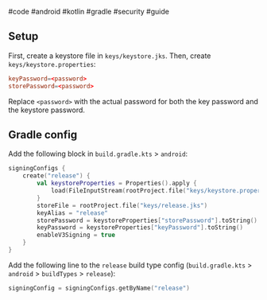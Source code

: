 #code #android #kotlin #gradle #security #guide 

## Setup
First, create a keystore file in `keys/keystore.jks`. Then, create `keys/keystore.properties`:

```toml
keyPassword=<password>
storePassword=<password>
```

Replace `<password>` with the actual password for both the key password and the keystore password.
## Gradle config
Add the following block in `build.gradle.kts` > `android`:

```kotlin
signingConfigs {  
    create("release") {  
        val keystoreProperties = Properties().apply {  
            load(FileInputStream(rootProject.file("keys/keystore.properties")))  
        }  
        storeFile = rootProject.file("keys/release.jks")  
        keyAlias = "release"  
        storePassword = keystoreProperties["storePassword"].toString()  
        keyPassword = keystoreProperties["keyPassword"].toString()  
        enableV3Signing = true  
    }  
}
```

Add the following line to the `release` build type config (`build.gradle.kts` > `android` > `buildTypes` > `release`):

```kotlin
signingConfig = signingConfigs.getByName("release")
```